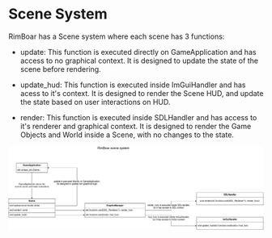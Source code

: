 # Scene System

RimBoar has a Scene system where each scene has 3 functions:

* update: This function is executed directly on GameApplication and has access to no graphical context. It is designed to update the state of the scene before rendering.

* update_hud: This function is executed inside ImGuiHandler and has acess to it's context. It is designed to render the Scene HUD, and update the state based on user interactions on HUD.

* render: This function is executed inside SDLHandler and has access to it's renderer and graphical context. It is designed to render the Game Objects and World inside a Scene, with no changes to the state. 

![Scene System Diagram](Scenes.png)

